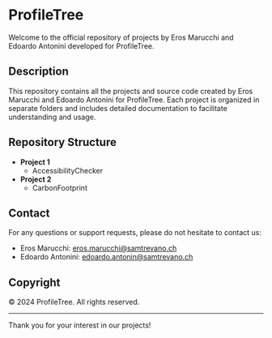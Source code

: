 # ProfileTree

Welcome to the official repository of projects by Eros Marucchi and Edoardo Antonini developed for ProfileTree.

## Description

This repository contains all the projects and source code created by Eros Marucchi and Edoardo Antonini for ProfileTree. Each project is organized in separate folders and includes detailed documentation to facilitate understanding and usage.

## Repository Structure

- **Project 1**
  - AccessibilityChecker
- **Project 2**
  - CarbonFootprint

## Contact

For any questions or support requests, please do not hesitate to contact us:

- Eros Marucchi: [eros.marucchi@samtrevano.ch](mailto:eros.marucchi@samtrevano.ch)
- Edoardo Antonini: [edoardo.antonin@samtrevano.ch](mailto:edoardo.antonin@samtrevano.ch)

## Copyright

© 2024 ProfileTree. All rights reserved.

---

Thank you for your interest in our projects!
